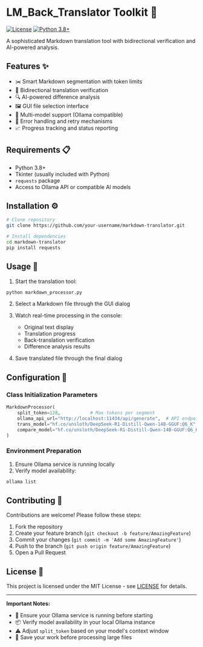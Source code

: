 

# LM_Back_Translator Toolkit 🔄

[![License](https://img.shields.io/badge/license-MIT-blue.svg)](LICENSE)
[![Python 3.8+](https://img.shields.io/badge/python-3.8%2B-blue.svg)](https://www.python.org/)

A sophisticated Markdown translation tool with bidirectional verification and AI-powered analysis.

## Features ✨
- ✂️ Smart Markdown segmentation with token limits
- 🔄 Bidirectional translation verification
- 🔍 AI-powered difference analysis
- 🖼️ GUI file selection interface
- 🤖 Multi-model support (Ollama compatible)
- 🚨 Error handling and retry mechanisms
- 📈 Progress tracking and status reporting

## Requirements 📋
- Python 3.8+
- Tkinter (usually included with Python)
- `requests` package
- Access to Ollama API or compatible AI models

## Installation ⚙️

```bash
# Clone repository
git clone https://github.com/your-username/markdown-translator.git

# Install dependencies
cd markdown-translator
pip install requests
```

## Usage 🚀

1. Start the translation tool:
```python
python markdown_processor.py
```

2. Select a Markdown file through the GUI dialog

3. Watch real-time processing in the console:
   - Original text display
   - Translation progress
   - Back-translation verification
   - Difference analysis results

4. Save translated file through the final dialog

## Configuration 🔧

### Class Initialization Parameters
```python
MarkdownProcessor(
    split_token=128,           # Max tokens per segment
    ollama_api_url="http://localhost:11434/api/generate",  # API endpoint
    trans_model="hf.co/unsloth/DeepSeek-R1-Distill-Qwen-14B-GGUF:Q6_K",  # Default model
    compare_model="hf.co/unsloth/DeepSeek-R1-Distill-Qwen-14B-GGUF:Q6_K"  # Analysis model
)
```

### Environment Preparation
1. Ensure Ollama service is running locally
2. Verify model availability:
```bash
ollama list
```

## Contributing 🤝

Contributions are welcome! Please follow these steps:
1. Fork the repository
2. Create your feature branch (`git checkout -b feature/AmazingFeature`)
3. Commit your changes (`git commit -m 'Add some AmazingFeature'`)
4. Push to the branch (`git push origin feature/AmazingFeature`)
5. Open a Pull Request

## License 📄
This project is licensed under the MIT License - see [LICENSE](LICENSE) for details.

---

**Important Notes:**
- 🚦 Ensure your Ollama service is running before starting
- 📦 Verify model availability in your local Ollama instance
- ⚠️ Adjust `split_token` based on your model's context window
- 💾 Save your work before processing large files
```
